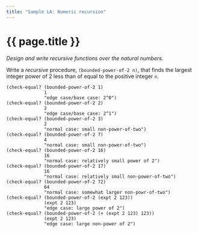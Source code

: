 ```yaml
---
title: "Sample LA: Numeric recursion"
---
```

# {{ page.title }}

_Design and write recursive functions over the natural numbers._

Write a *recursive* procedure, `(bounded-power-of-2 n)`, that finds the largest integer power of 2 less than of equal to the positive integer `n`.

```
(check-equal? (bounded-power-of-2 1)
              1
              "edge case/base case: 2^0")
(check-equal? (bounded-power-of-2 2)
              2
              "edge case/base case: 2^1")
(check-equal? (bounded-power-of-2 3)
              2
              "normal case: small non-power-of-two")
(check-equal? (bounded-power-of-2 7)
              4
              "normal case: small non-power-of-two")
(check-equal? (bounded-power-of-2 16)
              16
              "normal case: relatively small power of 2")
(check-equal? (bounded-power-of-2 17)
              16
              "normal case: relatively small non-power-of-two")
(check-equal? (bounded-power-of-2 72)
              64
              "normal case: somewhat larger non-powr-of-two")
(check-equal? (bounded-power-of-2 (expt 2 123))
              (expt 2 123)
              "edge case: large power of 2")
(check-equal? (bounded-power-of-2 (+ (expt 2 123) 123))
              (expt 2 123)
              "edge case: large non-power of 2")
```

